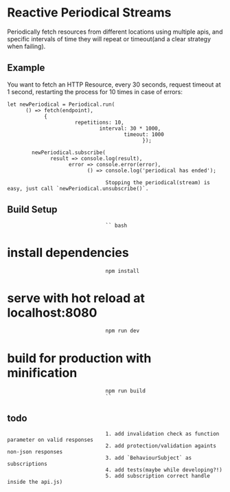 Reactive Periodical Streams
===========================

Periodically fetch resources from different locations using multiple apis,
and specific intervals of time they will repeat or timeout(and a clear strategy when failing).

## Example

You want to fetch an HTTP Resource, every 30 seconds, request timeout at 1 second,
restarting the process for 10 times in case of errors:

    let newPeriodical = Periodical.run(
          () => fetch(endpoint),
                {
                          repetitions: 10,
                                  interval: 30 * 1000,
                                          timeout: 1000
                                                });

            newPeriodical.subscribe(
                  result => console.log(result),
                        error => console.error(error),
                              () => console.log('periodical has ended');

                                    Stopping the periodical(stream) is easy, just call `newPeriodical.unsubscribe()`.

## Build Setup

                                    `` bash
# install dependencies
                                    npm install

# serve with hot reload at localhost:8080
                                    npm run dev

# build for production with minification
                                    npm run build
                                    ``

## todo
                                    1. add invalidation check as function parameter on valid responses
                                    2. add protection/validation againts non-json responses
                                    3. add `BehaviourSubject` as subscriptions
                                    4. add tests(maybe while developing?!)
                                    5. add subscription correct handle inside the api.js)
